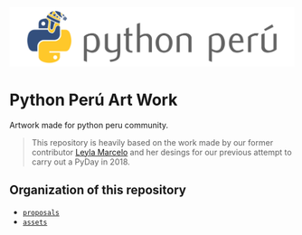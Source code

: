![Python Peru](./assets/png/git-repository/gitlab-repository-header.png)

# Python Perú Art Work

Artwork made for python peru community.

> This repository is heavily based on the work made by our former contributor [Leyla Marcelo](https://www.linkedin.com/in/leyla-marcelo) and her desings for our previous attempt to carry out a PyDay in 2018.

## Organization of this repository

* [`proposals`](./proposals)
* [`assets`](./assets)

